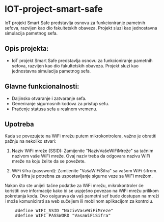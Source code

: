# IOT-project-smart-safe
 IoT projekt Smart Safe predstavlja osnovu za funkcioniranje pametnih sefova, razvijen kao dio fakultetskih obaveza. Projekt sluzi kao jednostavna simulacija pametnog sefa.

## Opis projekta:
- IoT projekt Smart Safe predstavlja osnovu za funkcioniranje pametnih sefova, razvijen kao dio fakultetskih obaveza. Projekt sluzi kao jednostavna simulacija pametnog sefa.

## Glavne funkcionalnosti:
- Daljinsko otvaranje i zatvaranje sefa.
- Generiranje sigurnosnih kodova za pristup sefu.
- Praćenje statusa sefa u realnom vremenu.

## Upotreba

Kada se povezujete na WiFi mrežu putem mikrokontrolera, važno je obratiti pažnju na nekoliko stvari:

1. Naziv WiFi mreže (SSID): Zamijenite "NazivVašeWiFiMreže" sa tačnim nazivom vaše WiFi mreže. Ovaj naziv treba da odgovara nazivu WiFi mreže na koju želite da se povežete.

2. WiFi šifra (password): Zamijenite "VašaWiFiŠifra" sa vašom WiFi šifrom. Ova šifra je potrebna za uspostavljanje sigurne veze sa WiFi mrežom.

Nakon što ste unijeli tačne podatke za WiFi mrežu, mikrokontroler će koristiti ove informacije kako bi se uspješno povezao na WiFi mrežu prilikom pokretanja koda. Ovo osigurava da vaš pametni sef bude dostupan na mreži i može komunicirati sa web sučeljem ili mobilnom aplikacijom za kontrolu.

<pre>
    #define WIFI_SSID "NazivVaseWiFiMreze"
    #define WIFI_PASSWORD "VasaWiFiSifra"
</pre>
